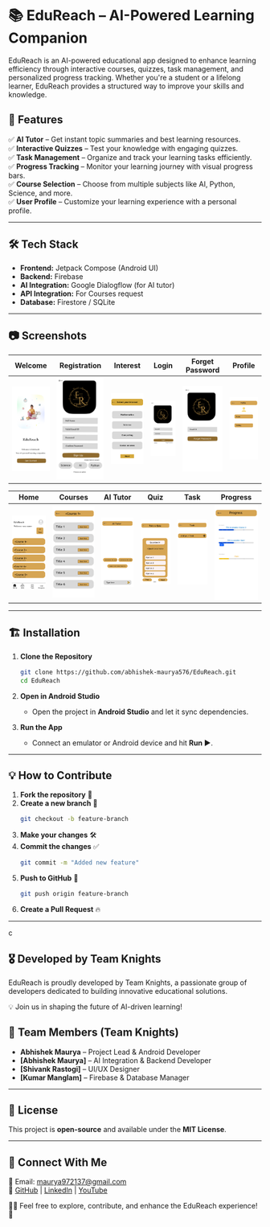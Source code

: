  
# 📚 EduReach – AI-Powered Learning Companion  

EduReach is an AI-powered educational app designed to enhance learning efficiency through interactive courses, quizzes, task management, and personalized progress tracking. Whether you're a student or a lifelong learner, EduReach provides a structured way to improve your skills and knowledge.

## 🚀 Features  

✅ **AI Tutor** – Get instant topic summaries and best learning resources.  
✅ **Interactive Quizzes** – Test your knowledge with engaging quizzes.  
✅ **Task Management** – Organize and track your learning tasks efficiently.  
✅ **Progress Tracking** – Monitor your learning journey with visual progress bars.  
✅ **Course Selection** – Choose from multiple subjects like AI, Python, Science, and more.  
✅ **User Profile** – Customize your learning experience with a personal profile.  

---

## 🛠 Tech Stack  

- **Frontend:** Jetpack Compose (Android UI)  
- **Backend:** Firebase   
- **AI Integration:**  Google Dialogflow (for AI tutor)
- **API Integration:** For Courses request
- **Database:** Firestore / SQLite  

---

## 📷 Screenshots  
| Welcome | Registration | Interest | Login | Forget Password | Profile |
|------|--------|---------|------|------|---------|
| ![Welcome](image/get_started.png) | ![Registration](image/registration.png) | ![Interest](image/interest.png) | ![Login](image/login.png) | ![Forget Password](image/forget.png) | ![Profile](image/profile.png) |

| Home | Courses | AI Tutor | Quiz | Task | Progress |
|------|--------|---------|------|------|---------|
| ![Home](image/home.png) | ![Courses](image/courses.png) | ![AI Tutor](image/ai_tutor.png) | ![Quiz](image/quiz.png) | ![Task](image/task.png) | ![Progress](image/progress.png) |

---

## 🏗 Installation  

1. **Clone the Repository**  
   ```bash
   git clone https://github.com/abhishek-maurya576/EduReach.git
   cd EduReach
   ```

2. **Open in Android Studio**  
   - Open the project in **Android Studio** and let it sync dependencies.

3. **Run the App**  
   - Connect an emulator or Android device and hit **Run ▶️**.

---

## 💡 How to Contribute  

1. **Fork the repository** 🍴  
2. **Create a new branch** 🌿  
   ```bash
   git checkout -b feature-branch
   ```
3. **Make your changes** 🛠  
4. **Commit the changes** ✅  
   ```bash
   git commit -m "Added new feature"
   ```
5. **Push to GitHub** 🚀  
   ```bash
   git push origin feature-branch
   ```
6. **Create a Pull Request** 🔥  

---
c
## 🎖 Developed by Team Knights
EduReach is proudly developed by Team Knights, a passionate group of developers dedicated to building innovative educational solutions.

💡 Join us in shaping the future of AI-driven learning!

## 👥 Team Members (Team Knights)
- **Abhishek Maurya** – Project Lead & Android Developer  
- **[Abhishek Maurya]** – AI Integration & Backend Developer  
- **[Shivank Rastogi]** – UI/UX Designer  
- **[Kumar Manglam]** – Firebase & Database Manager  

---
## 📜 License  
This project is **open-source** and available under the **MIT License**.

---

## 💬 Connect With Me  
📧 Email: maurya972137@gmail.com  
🔗 [GitHub](https://github.com/abhishek-maurya576) | [LinkedIn](www.linkedin.com/in/abhishekmaurya9118) | [YouTube](https://youtube.com/@bforbca)  

👨‍💻 Feel free to explore, contribute, and enhance the EduReach experience! 🚀  
